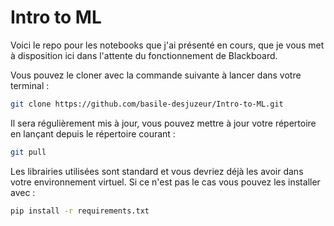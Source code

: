 # Intro to ML

Voici le repo pour les notebooks que j'ai présenté en cours, que je vous met à disposition ici dans l'attente du fonctionnement de Blackboard. 

Vous pouvez le cloner avec la commande suivante à lancer dans votre terminal : 

```bash
git clone https://github.com/basile-desjuzeur/Intro-to-ML.git
```

Il sera régulièrement mis à jour, vous pouvez mettre à jour votre répertoire en lançant depuis le répertoire courant :
```bash 
git pull
```

Les librairies utilisées sont standard et vous devriez déjà les avoir dans votre environnement virtuel. Si ce n'est pas le cas vous pouvez les installer avec : 

```bash 
pip install -r requirements.txt
```


